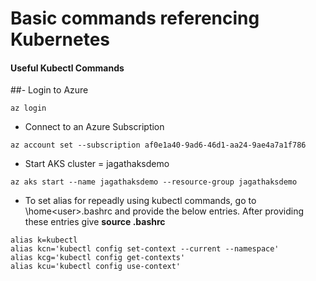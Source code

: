 # Basic commands referencing Kubernetes
#### Useful Kubectl Commands
##- Login to Azure
```
az login
```
- Connect to an Azure Subscription
```
az account set --subscription af0e1a40-9ad6-46d1-aa24-9ae4a7a1f786
```
- Start AKS cluster = jagathaksdemo
```
az aks start --name jagathaksdemo --resource-group jagathaksdemo
```
- To set alias for repeadly using kubectl commands, go to \home\<user>\.bashrc and provide the below entries. After providing these entries give **source .bashrc**
```
alias k=kubectl
alias kcn='kubectl config set-context --current --namespace'
alias kcg='kubectl config get-contexts'
alias kcu='kubectl config use-context'
```

